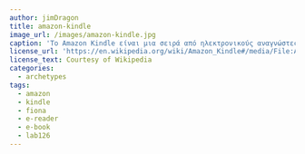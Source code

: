 ```yaml
---
author: jimDragon
title: amazon-kindle
image_url: /images/amazon-kindle.jpg
caption: 'Το Amazon Kindle είναι μια σειρά από ηλεκτρονικούς αναγνώστες σχεδιασμένους από την Amazon. Αυτές οι συσκευές επιτρέπουν στους χρήστες να περιηγούνται, να αγοράζουν, να μεταφορτώνουν και να διαβάζουν ηλεκτρονικά βιβλία, εφημερίδες, περιοδικά και άλλα ψηφιακά μέσα μέσω ασύρματης δικτύωσης στο Kindle Store. Η πρώτη συσκευή kindle κυκλοφόρησε στις 19 Νοεμβρίου του 2007 στα 399$ και εξαντλήθηκε μέσα σε ένα χρονικό πλαίσιο των πέντε ωρών. Η πλατφόρμα υλισμικού, η οποία αναπτύχθηκε από την θυγατρική εταιρεία Lab126 της Amazon, ξεκίνησε ως μια ενιαία συσκευή ενώ πλέον περιλαμβάνει μια σειρά συσκευών, συμπεριλαμβανομένων των ηλεκτρονικών αναγνώστων με οθόνες "E-ink electorinc paper" και εφαρμογές Kindle σε όλες τις μεγάλες πλατφόρμες υπολογιστών.'
license_url: 'https://en.wikipedia.org/wiki/Amazon_Kindle#/media/File:Amazon_Kindle_-_Wikipedia.jpg'
license_text: Courtesy of Wikipedia
categories:
  - archetypes
tags:
  - amazon
  - kindle
  - fiona
  - e-reader
  - e-book
  - lab126
---
```

